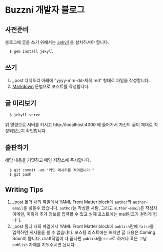 # Buzzni 개발자 블로그

## 사전준비

블로그에 글을 쓰기 위해서는 [Jekyll] 을 설치하셔야 합니다.

      $ gem install jekyll
      

## 쓰기
1. _post 디렉토리 아래에 "yyyy-mm-dd-제목.md" 형태로 파일을 작성합니다.
2. [Markdown] 문법으로 포스트를 작성합니다.

## 글 미리보기

      $ jekyll serve
      

위 명령으로 서버를 키시고 http://localhost:4000 에 들어가서
자신의 글이 제대로 작성되었는지 확인합니다.

## 출판하기
해당 내용을 커밋하고 메인 저장소에 푸시합니다.

      $ git commit -am "커밋 메시지를 적어봅니다."
      $ git push
      

## Writing Tips
1. _post 폴더 내의 파일에서 YAML Front Matter block에 <code>author</code>와 <code>author-email</code>을 넣을수 있습니다. <code>author</code>는 작성한 사람, 그리고 <code>author-email</code>은 작성자 이메일, 이렇게 추가 정보를 입력할 수 있고 실제 포스트에는 mail링크가 걸리게 됩니다.
2. _post 폴더 내의 파일에서 YAML Front Matter block에 <code>publish</code>란에 <code>false</code>를 입력하면 게시물을 볼 수 없습니다. 포스팅 리스트에는 뜨지만 글 내용은 Coming Soon이 뜹니다. draft작업이 다 끝나면 <code>publish</code>를 <code>true</code>로 하거나 혹은 그냥 <code>publish</code> 자체를 지워주시면 됩니다.


  [Jekyll]: http://jekyllrb.com
  [Markdown]: http://daringfireball.net/projects/markdown/
